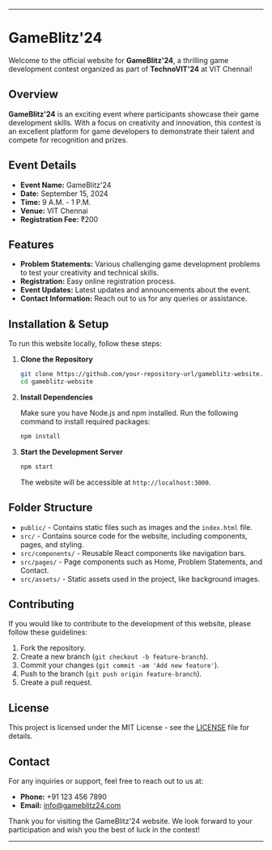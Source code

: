 ---

# GameBlitz'24

Welcome to the official website for **GameBlitz'24**, a thrilling game development contest organized as part of **TechnoVIT'24** at VIT Chennai!

## Overview

**GameBlitz'24** is an exciting event where participants showcase their game development skills. With a focus on creativity and innovation, this contest is an excellent platform for game developers to demonstrate their talent and compete for recognition and prizes.

## Event Details

- **Event Name:** GameBlitz'24
- **Date:** September 15, 2024
- **Time:** 9 A.M. - 1 P.M.
- **Venue:** VIT Chennai
- **Registration Fee:** ₹200

## Features

- **Problem Statements:** Various challenging game development problems to test your creativity and technical skills.
- **Registration:** Easy online registration process.
- **Event Updates:** Latest updates and announcements about the event.
- **Contact Information:** Reach out to us for any queries or assistance.

## Installation & Setup

To run this website locally, follow these steps:

1. **Clone the Repository**

   ```bash
   git clone https://github.com/your-repository-url/gameblitz-website.git
   cd gameblitz-website
   ```

2. **Install Dependencies**

   Make sure you have Node.js and npm installed. Run the following command to install required packages:

   ```bash
   npm install
   ```

3. **Start the Development Server**

   ```bash
   npm start
   ```

   The website will be accessible at `http://localhost:3000`.

## Folder Structure

- `public/` - Contains static files such as images and the `index.html` file.
- `src/` - Contains source code for the website, including components, pages, and styling.
- `src/components/` - Reusable React components like navigation bars.
- `src/pages/` - Page components such as Home, Problem Statements, and Contact.
- `src/assets/` - Static assets used in the project, like background images.

## Contributing

If you would like to contribute to the development of this website, please follow these guidelines:

1. Fork the repository.
2. Create a new branch (`git checkout -b feature-branch`).
3. Commit your changes (`git commit -am 'Add new feature'`).
4. Push to the branch (`git push origin feature-branch`).
5. Create a pull request.

## License

This project is licensed under the MIT License - see the [LICENSE](LICENSE) file for details.

## Contact

For any inquiries or support, feel free to reach out to us at:

- **Phone:** +91 123 456 7890
- **Email:** info@gameblitz24.com

Thank you for visiting the GameBlitz'24 website. We look forward to your participation and wish you the best of luck in the contest!

---